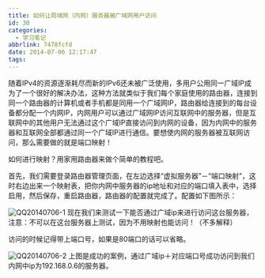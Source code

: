 ```yaml
---
title: 如何让局域网（内网）服务器被广域网用户访问
id: 30
categories:
  - 学习笔记
abbrlink: 7478fcfd
date: 2014-07-06 12:17:47
tags:
---
```


随着IPv4的资源逐渐耗尽而新的IPv6还未被广泛使用，多用户公用同一广域IP成为了一个很好的解决办法，这种方法就类似于我们每个家庭使用的路由器，连接到同一个路由器的计算机或者手机都是同用一个广域网IP，路由器给连接到的每台设备都分配一个内网IP，内网用户可以通过广域网IP访问互联网中的服务器，但是互联网中的其他用户无法通过这个广域IP直接访问到内网的设备，因为内网中的服务器和互联网全部都通过同一个广域IP进行通信。要想使内网的服务器被互联网访问，那么需要做的就是端口映射！

如何进行映射？用家用路由器来做个简单的教程吧。

首先，我们需要登录路由器管理页面，在左边选择“虚拟服务器”－“端口映射”，这时右边出来一个映射表，把你内网中服务器的ip地址和对应的端口填入表中，选择启用，然后保存，重启路由器，路由器的配置就完成了。配置如下图所示：

![QQ20140706-1](https://i.loli.net/2017/08/01/598080b880884.png)
现在我们来测试一下能否通过广域ip来进行访问这台服务器，注意：不可以在这台服务器上测试，因为不用映射也能访问！（不多解释）

访问的时候记得带上端口号，如果是80端口的话可以省略。

![QQ20140706-2](https://i.loli.net/2017/08/01/5980814c62b64.png)
上图是成功的案例，通过广域ip＋对应端口号成功访问到我们内网中ip为192.168.0.6的服务器。